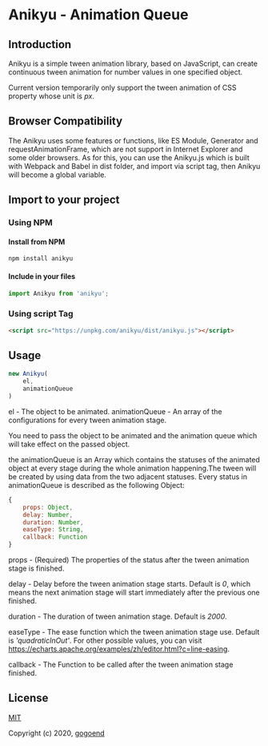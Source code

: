 # Anikyu - Animation Queue


## Introduction

Anikyu is a simple tween animation library, based on JavaScript, can create continuous tween animation for number values in one specified object.

Current version temporarily only support the tween animation of CSS property whose unit is *px*.

## Browser Compatibility

The Anikyu uses some features or functions, like ES Module, Generator and requestAnimationFrame, which are not support in Internet Explorer and some older browsers. As for this, you can use the Anikyu.js which is built with Webpack and Babel in dist folder, and import via script tag, then Anikyu will become a global variable.


## Import to your project

### Using NPM
#### Install from NPM
```shell
npm install anikyu
```

#### Include in your files
```JavaScript
import Anikyu from 'anikyu';
```

### Using script Tag
```HTML
<script src="https://unpkg.com/anikyu/dist/anikyu.js"></script>
```


## Usage

```JavaScript
new Anikyu(
    el,
    animationQueue
)
```

el - The object to be animated.
animationQueue - An array of the configurations for every tween animation stage.

You need to pass the object to be animated and the animation queue which will take effect on the passed object.

the animationQueue is an Array which contains the statuses of the animated object at every stage during the whole animation happening.The tween will be created by using data from the two adjacent statuses.
Every status in animationQueue is described as the following Object:

```JavaScript
{
    props: Object,
    delay: Number,
    duration: Number,
    easeType: String,
    callback: Function
}
```

props - (Required) The properties of the status after the tween animation stage is finished.

delay - Delay before the tween animation stage starts. Default is *0*, which means the next animation stage will start immediately after the previous one finished.

duration - The duration of tween animation stage. Default is *2000*.

easeType - The ease function which the tween animation stage use. Default is *'quadraticInOut'*. For other possible values, you can visit <https://echarts.apache.org/examples/zh/editor.html?c=line-easing>.

callback - The Function to be called after the tween animation stage finished.


## License

[MIT](http://opensource.org/licenses/MIT)

Copyright (c) 2020, [gogoend](http://github.com/gogoend)
